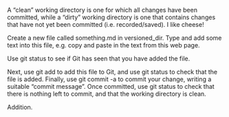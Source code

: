 A “clean” working directory is one for which all changes have been committed, while a “dirty” working directory is one that contains changes that have not yet been committed (i.e. recorded/saved).
I like cheese!

Create a new file called something.md in versioned_dir. Type and add some text into this file, e.g. copy and paste in the text from this web page.

Use git status to see if Git has seen that you have added the file.

Next, use git add to add this file to Git, and use git status to check that the file is added. Finally, use git commit -a to commit your change, writing a suitable “commit message”. Once committed, use git status to check that there is nothing left to commit, and that the working directory is clean.

Addition.

